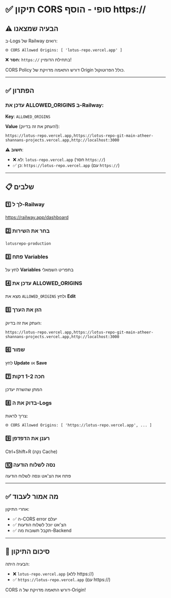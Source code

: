 # ✅ תיקון CORS סופי - הוסף https://

## ⚠️ הבעיה שמצאנו

ב-Logs של Railway רואים:
```
🌐 CORS Allowed Origins: [ 'lotus-repo.vercel.app' ]
```

❌ **חסר**: `https://` בתחילת הדומיין!

CORS Policy דורש התאמה מדויקת של Origin כולל הפרוטוקול.

---

## ✅ הפתרון

### עדכן את ALLOWED_ORIGINS ב-Railway:

**Key**: `ALLOWED_ORIGINS`

**Value** (העתק את זה בדיוק!):
```
https://lotus-repo.vercel.app,https://lotus-repo-git-main-atheer-shannans-projects.vercel.app,http://localhost:3000
```

⚠️ **חשוב**:
- ❌ לא: `lotus-repo.vercel.app` (חסר `https://`)
- ✅ כן: `https://lotus-repo.vercel.app` (עם `https://`)

---

## 📋 שלבים

### 1️⃣ לך ל-Railway
https://railway.app/dashboard

### 2️⃣ בחר את השירות
`lotusrepo-production`

### 3️⃣ פתח Variables
לחץ על **Variables** בתפריט השמאלי

### 4️⃣ עדכן את ALLOWED_ORIGINS
מצא את `ALLOWED_ORIGINS` ולחץ **Edit**

### 5️⃣ הזן את הערך
העתק את זה בדיוק:
```
https://lotus-repo.vercel.app,https://lotus-repo-git-main-atheer-shannans-projects.vercel.app,http://localhost:3000
```

### 6️⃣ שמור
לחץ **Update** או **Save**

### 7️⃣ חכה 1-2 דקות
המתן שהשרת יעדכן

### 8️⃣ בדוק את ה-Logs
צריך לראות:
```
🌐 CORS Allowed Origins: [ 'https://lotus-repo.vercel.app', ... ]
```

### 9️⃣ רענן את הדפדפן
Ctrl+Shift+R (נקה Cache)

### 🔟 נסה לשלוח הודעה
פתח את הצ'אט ונסה לשלוח הודעה

---

## ✅ מה אמור לעבוד

אחרי התיקון:
- ✅ ה-CORS error יעלם
- ✅ הצ'אט יוכל לשלוח הודעות
- ✅ תקבל תשובות מה-Backend

---

## 🎯 סיכום התיקון

הבעיה היתה:
- ❌ `lotus-repo.vercel.app` (ללא https://)
- ✅ `https://lotus-repo.vercel.app` (עם https://)

CORS דורש התאמה מדויקת של ה-Origin!


